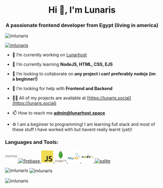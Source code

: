 <h1 align="center">Hi 👋, I'm Lunaris</h1>
<h3 align="center">A passionate frontend developer from Egypt (living in america)</h3>

<p align="left"> <img src="https://komarev.com/ghpvc/?username=imlunaris&label=Profile%20views&color=0e75b6&style=flat" alt="imlunaris" /> </p>

<p align="left"> <a href="https://github.com/ryo-ma/github-profile-trophy"><img src="https://github-profile-trophy.vercel.app/?username=imlunaris" alt="imlunaris" /></a> </p>

- 🔭 I’m currently working on [Lunarhost](https://lunarhost.space)

- 🌱 I’m currently learning **NodeJS, HTML, CSS, EJS**

- 👯 I’m looking to collaborate on **any project i can! preferably nodejs (im a beginner!)**

- 🤝 I’m looking for help with **Frontend and Backend**

- 👨‍💻 All of my projects are available at [https://lunaris.social](https://lunaris.social)

- 📫 How to reach me **admin@lunarhost.space**

- ⚙️ I am a beginner to programming! I am learning full stack and most of these stuff I have worked with but havent really learnt (yet)!


<h3 align="left">Languages and Tools:</h3>
<p align="left"> <a href="https://expressjs.com" target="_blank" rel="noreferrer"> <img src="https://raw.githubusercontent.com/devicons/devicon/master/icons/express/express-original-wordmark.svg" alt="express" width="40" height="40"/> </a> <a href="https://firebase.google.com/" target="_blank" rel="noreferrer"> <img src="https://www.vectorlogo.zone/logos/firebase/firebase-icon.svg" alt="firebase" width="40" height="40"/> </a> <a href="https://developer.mozilla.org/en-US/docs/Web/JavaScript" target="_blank" rel="noreferrer"> <img src="https://raw.githubusercontent.com/devicons/devicon/master/icons/javascript/javascript-original.svg" alt="javascript" width="40" height="40"/> </a> <a href="https://www.mongodb.com/" target="_blank" rel="noreferrer"> <img src="https://raw.githubusercontent.com/devicons/devicon/master/icons/mongodb/mongodb-original-wordmark.svg" alt="mongodb" width="40" height="40"/> </a> <a href="https://www.mysql.com/" target="_blank" rel="noreferrer"> <img src="https://raw.githubusercontent.com/devicons/devicon/master/icons/mysql/mysql-original-wordmark.svg" alt="mysql" width="40" height="40"/> </a> <a href="https://nodejs.org" target="_blank" rel="noreferrer"> <img src="https://raw.githubusercontent.com/devicons/devicon/master/icons/nodejs/nodejs-original-wordmark.svg" alt="nodejs" width="40" height="40"/> </a> <a href="https://www.sqlite.org/" target="_blank" rel="noreferrer"> <img src="https://www.vectorlogo.zone/logos/sqlite/sqlite-icon.svg" alt="sqlite" width="40" height="40"/> </a> </p>

<p><img align="left" src="https://github-readme-stats.vercel.app/api/top-langs?username=imlunaris&show_icons=true&locale=en&layout=compact" alt="imlunaris" /></p>

<p>&nbsp;<img align="center" src="https://github-readme-stats.vercel.app/api?username=imlunaris&show_icons=true&locale=en" alt="imlunaris" /></p>

<p><img align="center" src="https://github-readme-streak-stats.herokuapp.com/?user=imlunaris&" alt="imlunaris" /></p>
